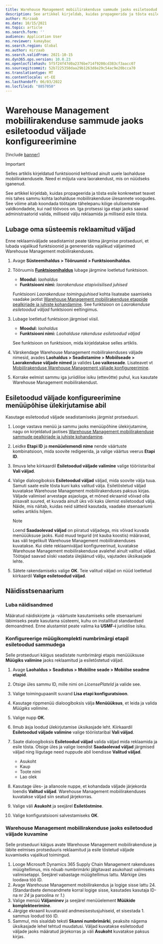 ```yaml
---
title: Warehouse Management mobiilirakenduse sammude jaoks esiletoodud väljade konfigureerimine
description: See artikkel kirjeldab, kuidas propageerida ja tõsta esile konkreetset teavet mis tahes sammu kohta laohalduse mobiilirakenduse ülesannete voogudes.
author: Mirzaab
ms.date: 10/15/2021
ms.topic: article
ms.search.form: ''
audience: Application User
ms.reviewer: kamaybac
ms.search.region: Global
ms.author: mirzaab
ms.search.validFrom: 2021-10-15
ms.dyn365.ops.version: 10.0.23
ms.openlocfilehash: 5f5f24f47d0a2376be714f9208cd383cf3aacc07
ms.sourcegitcommit: 52b7225350daa29b1263d8e29c54ac9e20bcca70
ms.translationtype: MT
ms.contentlocale: et-EE
ms.lasthandoff: 06/03/2022
ms.locfileid: "8857050"
---
```

# <a name="configure-promoted-fields-for-steps-in-the-warehouse-management-mobile-app"></a>Warehouse Management mobiilirakenduse sammude jaoks esiletoodud väljade konfigureerimine

[!include [banner](../includes/banner.md)]

> [!IMPORTANT]
> Selles artiklis kirjeldatud funktsioonid kehtivad ainult uuele laohalduse mobiilirakendusele. Need ei mõjuta vana laorakendust, mis on nüüdseks iganenud.

See artikkel kirjeldab, kuidas propageerida ja tõsta esile konkreetset teavet mis tahes sammu kohta laohalduse mobiilirakenduse ülesannete voogudes. See võime aitab koondada töötajate tähelepanu kõige olulisematele valdkondadele, kui nad töövoos on. Iga protsessi iga etapi jaoks saavad administraatorid valida, milliseid välju reklaamida ja milliseid esile tõsta.

## <a name="enable-promoted-fields-in-your-system"></a>Lubage oma süsteemis reklaamitud väljad

Enne reklaamiväljade seadistamist peate täitma järgmise protseduuri, et lubada vajalikud funktsioonid ja genereerida vajalikud väljanimed Warehouse Management mobiilirakenduses.

1. Avage **Süsteemihaldus \> Tööruumid \> Funktsioonihaldus**.
1. Tööruumis [**Funktsioonihaldus**](../../fin-ops-core/fin-ops/get-started/feature-management/feature-management-overview.md) lubage järgmine loetletud funktsioon.

    - **Moodul:** *laohaldus*
    - **Funktsiooni nimi:** *laorakenduse etapiviisilised juhised*

    Funktsiooni *Laorakenduse toimingujuhised* kohta lisateabe saamiseks vaadake jaotist [Warehouse Management mobiilirakenduse etappide pealkirjade ja juhiste kohandamine](mobile-app-titles-instructions.md). See funktsioon on *Laorakenduse esiletoodud väljad* funktsiooni eeltingimus.

1. Lubage loetletud funktsioon järgmisel viisil.

    - **Moodul:** *laohaldus*
    - **Funktsiooni nimi:** *Laohalduse rakenduse esiletoodud väljad*

    See funktsioon on funktsioon, mida kirjeldatakse selles artiklis.

1. Värskendage Warehouse Management mobiilirakenduses väljade nimesid, avades **Laohaldus \> Seadistamine \> Mobiilseade \> Laorakenduse väljade nimed** ja valides **Loo vaikeseade**. Lisateavet vt [Mobiilirakenduse Warehouse Management väljade konfigureerimine](configure-app-field-names-priorities-warehouse.md).
1. Korrake eelmist sammu iga juriidilise isiku (ettevõtte) puhul, kus kasutate Warehouse Management mobiilirakendust.

## <a name="configure-promoted-fields-from-a-menu-specific-override"></a>Esiletoodud väljade konfigureerimine menüüpõhise ülekirjutamise abil

Kasutage esiletoodud väljade seadistamiseks järgmist protseduuri.

1. Looge vastava menüü ja sammu jaoks menüüpõhine ülekirjutamine, nagu on kirjeldatud jaotises [Warehouse Management mobiilirakenduse sammude pealkirjade ja juhiste kohandamine](mobile-app-titles-instructions.md).
1. Leidke **Etapi ID** ja **menüüelemendi nime** nende väärtuste kombinatsioon, mida soovite redigeerida, ja valige väärtus veerus **Etapi ID**.
1. Ilmuva lehe kiirkaardil **Esiletoodud väljade valimine** valige tööriistaribal **Vali väljad**.
1. Valige dialoogiboksis **Esiletoodud väljad** väljad, mida soovite välja tuua. Samuti saate esile tõsta kuni kaks valitud välja. Esiletõstetud väljad kuvatakse Warehouse Management mobiilirakenduses paksus kirjas. Väljade valimisel arvestage asjaoluga, et mõned ekraanid võivad olla piisavalt suured, et kuvada ainult üks või kaks ülemist esiletoodud välja. Näide, mis näitab, kuidas neid sätteid kasutada, vaadake stsenaariumi selles artiklis hiljem.

    > [!NOTE]
    > Loend **Saadaolevad väljad** on piiratud väljadega, mis võivad kuvada menüüüksuse jaoks. Kuid muud tegurid (nt kauba koostis) määravad, kas väli tegelikult Warehouse Management mobiilirakenduses kuvatakse. Kui olete reklaamiväljad konfigureerinud, kuvatakse Warehouse Management mobiilirakenduse avalehel ainult valitud väljad. Töötajad saavad siiski vaadata ülejäänud välju, vajutades üksikasjade lehte.

1. Sätete rakendamiseks valige **OK**. Teie valitud väljad on nüüd loetletud kiirkaardil **Valige esiletoodud väljad**.

## <a name="example-scenario"></a>Näidisstsenaarium

### <a name="enable-sample-data"></a>Luba näidisandmed

Määratud näidiskirjete ja -väärtuste kasutamiseks selle stsenaariumi läbimiseks peate kasutama süsteemi, kuhu on installitud standardsed demoandmed. Enne alustamist peate valima ka **USMF-i** juriidilise isiku.

### <a name="configure-sales-picking-with-promoted-steps-on-the-license-plate-step"></a>Konfigureerige müügikomplekti numbrimärgi etapil esiletoodud sammudega

Selle protseduuri käigus seadistate numbrimärgi etapis menüüüksuse **Müügiks valimine** jaoks reklaamitud ja esiletõstetud väljad.

1. Avage **Laohaldus \> Seadistus \> Mobiilne seade \> Mobiilse seadme etapid**.
1. Otsige üles sammu ID, mille nimi on *LicensePlateId* ja valide see.
1. Valige toimingupaanilt suvand **Lisa etapi konfiguratsioon**.
1. Kasutage rippmenüü dialoogiboksis välja **Menüüüksus**, et leida ja valida *Müügiks valimine*.
1. Valige nupp **OK**.
1. Ilmub äsja loodud ülekirjutamise üksikasjade leht. Kiirkaardil **Esiletoodud väljade valimine** valige tööriistaribal **Vali väljad**.
1. Saate dialoogiboksis **Esiletoodud väljad** valida väljad mida reklaamida ja esile tõsta. Otsige üles ja valige loendist **Saadaolevad väljad** järgmised väljad ning liigutage need nuppude abil loendisse **Valitud väljad**.

    - Asukoht
    - Kaup
    - Toote nimi
    - Lao olek

1. Kasutage üles- ja allanoole nuppe, et kohandada väljade järjekorda loendis **Valitud väljad**. Warehouse Management mobiilirakenduses kuvatakse väljad siin seatud järjekorras.
1. Valige väli **Asukoht** ja seejärel **Esiletõstmine**.
1. Valige konfiguratsiooni salvestamiseks **OK**.

### <a name="view-the-promoted-fields-in-the-warehouse-management-mobile-app"></a>Warehouse Management mobiilirakenduse jaoks esiletoodud väljade kuvamine

Selle protseduuri käigus avate Warehouse Management mobiilirakenduse ja läbite eelmises protseduuris reklaamitud ja esile tõstetud väljade kuvamiseks vajalikud toimingud.

1. Looge Microsoft Dynamics 365 Supply Chain Management rakenduses müügitellimus, mis nõuab numbrimärki jälgitavast asukohast valimiseks valimisetappi. Seejärel vabastage müügitellimus lattu. Märkige üles loodava töö ID.
1. Avage Warehouse Management mobiilirakendus ja logige sisse lattu 24. (Standardsete demoandmete korral logige sisse, kasutades kasutaja ID-na nr *24* ja paroolina nr *1*.)
1. Valige menüü **Väljaminev** ja seejärel menüüelement **Müükide komplekteerimine**.
1. Järgige ekraanil kuvatavaid andmesisestusjuhiseid, et sisestada 1. sammus loodud töö ID.
1. Sammul, mis sisaldab teksti **Skanni numbrimärki**, peaksite nägema üksikasjade lehel tehtud muudatusi. Väljad kuvatakse esiletoodud väljade jaoks määratud järjekorras ja väli **Asukoht** kuvatakse paksus kirjas.
